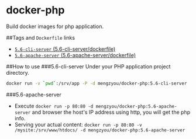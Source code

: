 # docker-php
Build docker images for php application.

##Tags and `Dockerfile` links
- [`5.6-cli-server` (5.6-cli-server/dockerfile)](https://github.com/mengzyou/docker-php/blob/master/5.6/cli-server/Dockerfile)  
- [`5.6-apache-server` (5.6-apache-server/dockerfile)](https://github.com/mengzyou/docker-php/blob/master/5.6/apache-server/Dockerfile)  

##How to use
###5.6-cli-server
Under your PHP application project directory.  
```bash
docker run -v `pwd`:/srv/app -P -d mengzyou/docker-php:5.6-cli-server  
```  

###5.6-apache-server
- Execute `docker run -p 80:80 -d mengzyou/docker-php:5.6-apache-server` and browser the host's IP address using http, you will get the php info.  
- Serving your actual content: `docker run -p 80:80 -v /mysite:/srv/www/htdocs/ -d mengzyou/docker-php:5.6-apache-server`  
